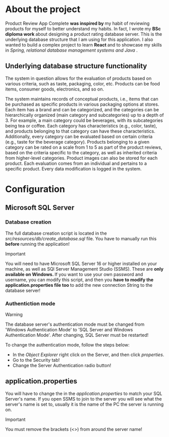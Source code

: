 # About the project
Product Review App Complete <b> was inspired by </b> my habit of reviewing products for myself to better understand my habits. In fact, I wrote my <b> BSc diploma work </b> about designing a product rating database server. This is the underlying database structure that I am using for this application. I also wanted to build a complex project to learn <b> React </b> and to showcase my skills in <i> Spring, relational database management systems and Java </i>.
## Underlying database structure functionality
The system in question allows for the evaluation of products based on various criteria, such as taste, packaging, color, etc. Products can be food items, consumer goods, electronics, and so on.

The system maintains records of conceptual products, i.e., items that can be purchased as specific products in various packaging options at stores. Each item has a brand and can be categorized, and the categories can be hierarchically organized (main category and subcategories) up to a depth of 3. For example, a main category could be beverages, with its subcategories being tea or coffee. Each category has characteristics (e.g., color, taste), and products belonging to that category can have these characteristics. Additionally, every category can be evaluated based on certain criteria (e.g., taste for the beverage category). Products belonging to a given category can be rated on a scale from 1 to 5 as part of the product reviews, based on the criteria specific to the category, as well as inherited criteria from higher-level categories. Product images can also be stored for each product. Each evaluation comes from an individual and pertains to a specific product. Every data modification is logged in the system.
# Configuration
## Microsoft SQL Server
### Database creation
The full database creation script is located in the <i> src/resources/db/create_database.sql </i> file. You have to manually run this <b> before </b> running the application!
> [!IMPORTANT]
> You will need to have Microsoft SQL Server 16 or higher installed on your machine, as well as SQl Server Management Studio (SSMS). These are <b> only available on Windows. </b>
> If you want to use your own password and username, you can modify this script, and then you <b> have to modify the application.properties file too </b> to add the new connection String to the database server!

### Authentiction mode
> [!WARNING]
> The database server's authentication mode must be changed from 'Windows 
> Authentication Mode' to 'SQL Server and Windows Authentication Mode'. 
> After changing, SQL Server must be restarted!

To change the authentication mode, follow the steps below:
- In the <i>Object Explorer</i> right click on the Server, and then click 
  <i>properties</i>.
- Go to the Security tab!
- Change the Server Authentication radio button!

## application.properties
You will have to change the <serverName> in the <i> application.properties </i> to match your SQL Server's name. If you open SSMS to join to the server you will see what the server's name is set to, usually it is the name of the PC the server is running on.
> [!IMPORTANT]
> You must remove the brackets (<>) from around the server name!
 
